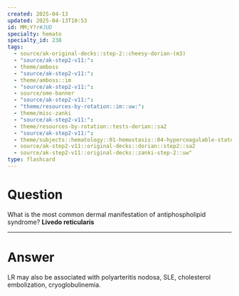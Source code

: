 ```yaml
---
created: 2025-04-13
updated: 2025-04-13T10:53
id: MM;Y?r#JUD
specialty: hemato
specialty_id: 238
tags:
  - source/ak-original-decks::step-2::cheesy-dorian-(m3)
  - "source/ak-step2-v11:": 
  - theme/amboss
  - "source/ak-step2-v11:": 
  - theme/amboss::im
  - "source/ak-step2-v11:": 
  - source/ome-banner
  - "source/ak-step2-v11:": 
  - "theme/resources-by-rotation::im::uw:": 
  - theme/misc-zanki
  - "source/ak-step2-v11:": 
  - theme/resources-by-rotation::tests-dorian::sa2
  - "source/ak-step2-v11:": 
  - theme/subjects::hematology::01-hemostasis::04-hypercoagulable-state::antiphospholipid-syndrome
  - source/ak-step2-v11::original-decks::dorian::step2::sa2
  - source/ak-step2-v11::original-decks::zanki-step-2::uw"
type: flashcard
---
```


# Question
What is the most common dermal manifestation of antiphospholipid syndrome?   **Livedo reticularis**

---

# Answer
LR may also be associated with polyarteritis nodosa, SLE, cholesterol embolization, cryoglobulinemia.